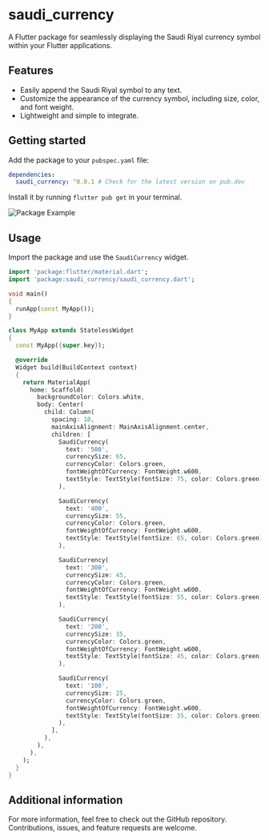 # saudi_currency

A Flutter package for seamlessly displaying the Saudi Riyal currency symbol within your Flutter applications.

## Features

- Easily append the Saudi Riyal symbol to any text.
- Customize the appearance of the currency symbol, including size, color, and font weight.
- Lightweight and simple to integrate.

## Getting started

Add the package to your `pubspec.yaml` file:

```yaml
dependencies:
  saudi_currency: ^0.0.1 # Check for the latest version on pub.dev
```

Install it by running `flutter pub get` in your terminal.

![Package Example](https://drive.google.com/file/d/1bo8HoyEcJrfIbo5JbkiTORX9nZpBHg6Z/view?usp=sharing)
## Usage

Import the package and use the `SaudiCurrency` widget.

```dart
import 'package:flutter/material.dart';
import 'package:saudi_currency/saudi_currency.dart';

void main()
{
  runApp(const MyApp());
}

class MyApp extends StatelessWidget
{
  const MyApp({super.key});

  @override
  Widget build(BuildContext context)
  {
    return MaterialApp(
      home: Scaffold(
        backgroundColor: Colors.white,
        body: Center(
          child: Column(
            spacing: 10,
            mainAxisAlignment: MainAxisAlignment.center,
            children: [
              SaudiCurrency(
                text: '500',
                currencySize: 65,
                currencyColor: Colors.green,
                fontWeightOfCurrency: FontWeight.w600,
                textStyle: TextStyle(fontSize: 75, color: Colors.green),
              ),

              SaudiCurrency(
                text: '400',
                currencySize: 55,
                currencyColor: Colors.green,
                fontWeightOfCurrency: FontWeight.w600,
                textStyle: TextStyle(fontSize: 65, color: Colors.green),
              ),

              SaudiCurrency(
                text: '300',
                currencySize: 45,
                currencyColor: Colors.green,
                fontWeightOfCurrency: FontWeight.w600,
                textStyle: TextStyle(fontSize: 55, color: Colors.green),
              ),

              SaudiCurrency(
                text: '200',
                currencySize: 35,
                currencyColor: Colors.green,
                fontWeightOfCurrency: FontWeight.w600,
                textStyle: TextStyle(fontSize: 45, color: Colors.green),
              ),

              SaudiCurrency(
                text: '100',
                currencySize: 25,
                currencyColor: Colors.green,
                fontWeightOfCurrency: FontWeight.w600,
                textStyle: TextStyle(fontSize: 35, color: Colors.green),
              ),
            ],
          ),
        ),
      ),
    );
  }
}
```

## Additional information

For more information, feel free to check out the GitHub repository. Contributions, issues, and feature requests are welcome.
